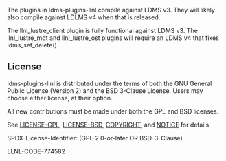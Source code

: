 The plugins in ldms-plugins-llnl compile against LDMS v3.  They will likely
also compile against LDLMS v4 when that is released.

The llnl_lustre_client plugin is fully functional against LDMS v3.  The llnl_lustre_mdt
and llnl_lustre_ost plugins will require an LDMS v4 that fixes ldms_set_delete().

License
----------------

ldms-plugins-llnl is distributed under the terms of both the GNU General Public
License (Version 2) and the BSD 3-Clause License. Users may choose either license,
at their option.

All new contributions must be made under both the GPL and BSD licenses.

See [LICENSE-GPL](https://github.com/llnl/ldms-plugins-llnl/blob/master/LICENSE-GPL),
[LICENSE-BSD](https://github.com/llnl/ldms-plugins-llnl/blob/master/LICENSE-BSD),
[COPYRIGHT](https://github.com/llnl/ldms-plugins-llnl/blob/master/COPYRIGHT), and
[NOTICE](https://github.com/llnl/ldms-plugins-llnl/blob/master/NOTICE) for details.

SPDX-License-Identifier: (GPL-2.0-or-later OR BSD-3-Clause)

LLNL-CODE-774582
